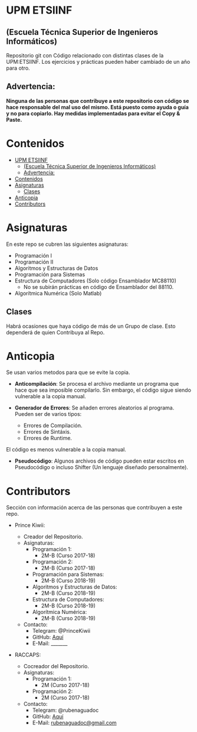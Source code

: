 # UPM ETSIINF
## (Escuela Técnica Superior de Ingenieros Informáticos)
Repositorio git con Código relacionado con distintas clases de la UPM:ETSIINF. Los ejercicios y prácticas pueden haber cambiado de un año para otro.
## Advertencia:


**Ninguna de las personas que contribuye a este repositorio con código se hace responsable del mal uso del mismo. Está puesto como ayuda o guía y no para copiarlo. Hay medidas implementadas para evitar el Copy & Paste.**


# Contenidos

- [UPM ETSIINF](#upm-etsiinf)
    - [(Escuela Técnica Superior de Ingenieros Informáticos)](#escuela-técnica-superior-de-ingenieros-informáticos)
    - [Advertencia:](#advertencia)
- [Contenidos](#contenidos)
- [Asignaturas](#asignaturas)
    - [Clases](#clases)
- [Anticopia](#anticopia)
- [Contributors](#contributors)
    
# Asignaturas

En este repo se cubren las siguientes asignaturas:
- Programación I
- Programación II
- Algoritmos y Estructuras de Datos
- Programación para Sistemas
- Estructura de Computadores (Solo código Ensamblador MC88110)
    - No se subirán prácticas en código de Ensamblador del 88110. 
- Algorítmica Numérica (Solo Matlab)

## Clases
Habrá ocasiones que haya código de más de un Grupo de clase. Esto dependerá de quien Contribuya al Repo.

# Anticopia

Se usan varios metodos para que se evite la copia. 

- **Anticompilación**: Se procesa el archivo mediante un programa que hace que sea imposible compilarlo. Sin embargo, el código sigue siendo vulnerable a la copia manual. 

- **Generador de Errores**: Se añaden errores aleatorios al programa. Pueden ser de varios tipos:
    - Errores de Compilación.
    - Errores de Sintáxis.
    - Errores de Runtime.
  

El código es menos vulnerable a la copia manual.

- **Pseudocódigo**: Algunos archivos de código pueden estar escritos en Pseudocódigo o incluso Shifter (Un lenguaje diseñado personalmente).

# Contributors

Sección con información acerca de las personas que contribuyen a este repo.

+ Prince Kiwii: 
    + Creador del Repositorio.
    + Asignaturas:
        +  Programación 1:
            +   2M-B (Curso 2017-18)
        +  Programación 2:
            +   2M-B (Curso 2017-18)
        +  Programación para Sistemas:
            +   2M-B (Curso 2018-19)
        + Algoritmos y Estructuras de Datos:
            + 2M-B (Curso 2018-19)
        +  Estructura de Computadores:
            +   2M-B (Curso 2018-19)
        +  Algorítmica Numérica:
            +   2M-B (Curso 2018-19)
    + Contacto:
        + Telegram: @PrinceKiwii
        + GitHub: [Aquí](https://github.com/M-T3K/)
        + E-Mail: _______

+ RACCAPS: 
    + Cocreador del Repositorio.
    + Asignaturas:
        +  Programación 1:
            +   2M (Curso 2017-18)
        +  Programación 2:
            +   2M (Curso 2017-18)
    + Contacto:
        + Telegram: @rubenaguadoc
        + GitHub: [Aquí](https://github.com/RACAPPS/)
        + E-Mail: rubenaguadoc@gmail.com
     